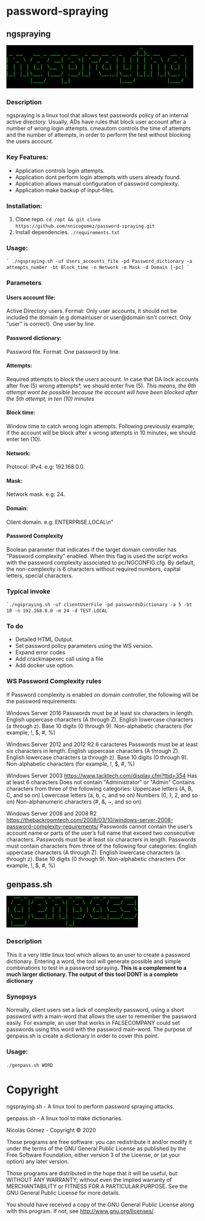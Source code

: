 # password-spraying

## ngspraying
            
![alt text](https://github.com/nnicogomez/password-spraying/blob/master/images/ngsp.PNG "Logo ngspraying")


### Description
ngspraying is a linux tool that allows test passwords policy of an internal active directory. Usually, ADs have rules that block user account after a number of wrong login attempts. cmeautom controls the time of attempts and the number of attempts, in order to perform the test without blocking the users account.

### Key Features:
- Application controls login attempts.
- Application dont perform login attempts with users already found.
- Application allows manual configuration of password complexity.
- Application make backup of input-files.

### Installation:
1. Clone repo.
	`cd /opt && git clone https://github.com/nnicogomez/password-spraying.git`
2. Install dependencies.
	`./requirements.txt`
	
### Usage:
	` ./ngspraying.sh -uf Users_accounts_file -pd Password_dictionary -a attempts_number -bt Block_time -n Network -m Mask -d Domain [-pc] `
### Parameters

#### Users account file:	 
Active Directory users. Format: Only user accounts, it should not be included the domain (e.g domain\user or user@domain isn't correct. Only "user" is correct). One user by line.
#### Password dictionary:
Password file. Format: One password by line.
#### Attempts:	
Required attempts to block the users account. In case that DA lock accounts after five (5) wrong attempts*, we should enter five (5).
*This means, the 6th attempt wont be possible because the account will have been blocked after the 5th attempt, in ten (10) minutes*
#### Block time:	
Window time to catch wrong login attempts. Following previously example; if the account will be block after x wrong attempts in 10 minutes, we should enter ten (10).
#### Network:	 
Protocol: IPv4. e.g: 192.168.0.0.
#### Mask:	
Network mask. e.g: 24.
#### Domain: 	
Client domain. e.g: ENTERPRISE.LOCAL\n"
#### Password Complexity
Boolean parameter that indicates if the target domain controller has "Password complexity" enabled. When this flag is used the script works with the password complexity associated to pc/NGCONFIG.cfg. By default, the non-complexity is 6 characters without required numbers, capital letters, special characters.

### Typical invoke
    `./ngspraying.sh -uf clientUserFile -pd passwordsDictionary -a 5 -bt 10 -n 192.168.0.0 -m 24 -d TEST.LOCAL`
### To do
- Detailed HTML Output.
- Set password policy parameters using the WS version.
- Expand error codes
- Add crackmapexec call using a file
- Add docker use option.

### WS Password Complexity rules
If Password complexity is enabled on domain controller, the following will be the password requirements:

Windows Server 2016
Passwords must be at least six characters in length.
English uppercase characters (A through Z).
English lowercase characters (a through z).
Base 10 digits (0 through 9).
Non-alphabetic characters (for example, !, $, #, %)

Windows Server 2012 and 2012 R2
6 caracteres
Passwords must be at least six characters in length.
English uppercase characters (A through Z).
English lowercase characters (a through z).
Base 10 digits (0 through 9).
Non-alphabetic characters (for example, !, $, #, %)

Windows Server 2003
https://www.tacktech.com/display.cfm?ttid=354
Has at least 6 characters
Does not contain "Administrator" or "Admin"
Contains characters from three of the following categories:
Uppercase letters (A, B, C, and so on)
Lowercase letters (a, b, c, and so on)
Numbers (0, 1, 2, and so on)
Non-alphanumeric characters (#, &, ~, and so on)

Windows Server 2008 and 2008 R2
https://thebackroomtech.com/2008/03/10/windows-server-2008-password-complexity-requirements/
Passwords cannot contain the user’s account name or parts of the user’s full name that exceed two consecutive characters.
Passwords must be at least six characters in length.
Passwords must contain characters from three of the following four categories:
English uppercase characters (A through Z).
English lowercase characters (a through z).
Base 10 digits (0 through 9).
Non-alphabetic characters (for example, !, $, #, %)
    
## genpass.sh

![alt text](https://github.com/nnicogomez/password-spraying/blob/master/images/gpss.PNG "Logo genpass.sh")

### Description
This it a very little linux tool which allows to an user to create a password dictionary. Entering a word, the tool will generate possible and simple combinations to test in a password spraying. **This is a complement to a much larger dictionary. The output of this tool DONT is a complete dictionary**

### Synopsys
Normally, client users set a lack of complexity password, using a short password with a main-word that allows the user to remember the password easily. For example, an user that works in FALSECOMPANY could set passwords using this word with the password main-word. The purpose of genpass.sh is create a dictionary in order to cover this point. 

### Usage:
`./genpass.sh WORD`

# Copyright
ngspraying.sh - A linux tool to perform password spraying attacks.

genpass.sh - A linux tool to make dictionaries.

Nicolás Gómez - Copyright © 2020

Those programs are free software: you can redistribute it and/or modify it under the terms of the GNU General Public License as published by the Free Software Foundation, either version 3 of the License, or (at your option) any later version.

Those programs are distributed in the hope that it will be useful, but WITHOUT ANY WARRANTY; without even the implied warranty of MERCHANTABILITY or FITNESS FOR A PARTICULAR PURPOSE. See the GNU General Public License for more details.

You should have received a copy of the GNU General Public License along with this program. If not, see http://www.gnu.org/licenses/.
